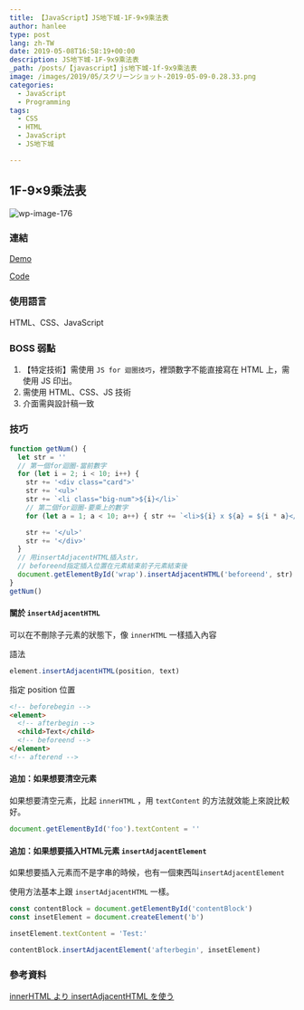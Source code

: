 ```yaml
---
title: 【JavaScript】JS地下城-1F-9×9乘法表
author: hanlee
type: post
lang: zh-TW
date: 2019-05-08T16:58:19+00:00
description: JS地下城-1F-9x9乘法表
_path: /posts/【javascript】js地下城-1f-9x9乘法表
image: /images/2019/05/スクリーンショット-2019-05-09-0.28.33.png
categories:
  - JavaScript
  - Programming
tags:
  - CSS
  - HTML
  - JavaScript
  - JS地下城

---
```

## 1F-9&#215;9乘法表

![wp-image-176](/images/2019/05/スクリーンショット-2019-05-09-0.28.33.png)

### 連結

[Demo](https://hannoeru.github.io/multiplication-chart/)

[Code](https://github.com/hannoeru/multiplication-chart)

### 使用語言

HTML、CSS、JavaScript

### BOSS 弱點

  1. 【特定技術】需使用&nbsp;`JS for 迴圈技巧`，裡頭數字不能直接寫在 HTML 上，需使用&nbsp;JS 印出。
  2. 需使用 HTML、CSS、JS 技術
  3. 介面需與設計稿一致

### 技巧

```js
function getNum() {
  let str = ''
  // 第一個for迴圈-當前數字
  for (let i = 2; i < 10; i++) {
    str += '<div class="card">'
    str += '<ul>'
    str += `<li class="big-num">${i}</li>`
    // 第二個for迴圈-要乘上的數字
    for (let a = 1; a < 10; a++) { str += `<li>${i} x ${a} = ${i * a}</li>` }

    str += '</ul>'
    str += '</div>'
  }
  // 用insertAdjacentHTML插入str，
  // beforeend指定插入位置在元素結束前子元素結束後
  document.getElementById('wrap').insertAdjacentHTML('beforeend', str)
}
getNum()
```

#### 關於 `insertAdjacentHTML`

可以在不刪除子元素的狀態下，像 `innerHTML` 一樣插入內容

語法

```js
element.insertAdjacentHTML(position, text)
```

指定 position 位置

```html
<!-- beforebegin -->
<element>
  <!-- afterbegin -->
  <child>Text</child>
  <!-- beforeend -->
</element>
<!-- afterend -->
```

#### 追加：如果想要清空元素

如果想要清空元素，比起 `innerHTML` ，用&nbsp;`textContent`&nbsp;的方法就效能上來說比較好。

```js
document.getElementById('foo').textContent = ''
```

#### 追加：如果想要插入HTML元素 `insertAdjacentElement`

如果想要插入元素而不是字串的時候，也有一個東西叫`insertAdjacentElement`

使用方法基本上跟 `insertAdjacentHTML` 一樣。

```js
const contentBlock = document.getElementById('contentBlock')
const insetElement = document.createElement('b')

insetElement.textContent = 'Test:'

contentBlock.insertAdjacentElement('afterbegin', insetElement)
```

### 參考資料

[innerHTML より insertAdjacentHTML を使う](https://qiita.com/amamamaou/items/624c22adec32515e863b)
